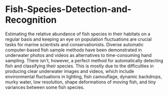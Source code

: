 # Fish-Species-Detection-and-Recognition

Estimating the relative abundance of fish species in their habitats on a regular basis and keeping an eye on population fluctuations are crucial tasks for marine scientists and conservationists. Diverse automatic computer-based fish sample methods have been demonstrated in underwater photos and videos as alternatives to time-consuming hand sampling. There isn't, however, a perfect method for automatically detecting fish and classifying their species. This is mostly due to the difficulties in producing clear underwater images and videos, which include environmental fluctuations in lighting, fish camouflage, dynamic backdrops, murky water, low resolution, shape deformations of moving fish, and tiny variances between some fish species.
